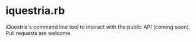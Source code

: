 # iquestria.rb

iQuestria's command line tool to interact with the public API (coming soon). Pull requests are welcome.